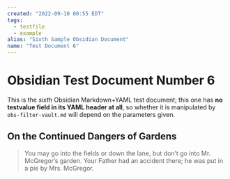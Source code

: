 ```yaml
---
created: "2022-09-10 00:55 EDT"
tags:
  - testfile
  - example
alias: "Sixth Sample Obsidian Document"
name: "Test Document 6"
---
```

# Obsidian Test Document Number 6
This is the _sixth_ Obsidian Markdown+YAML test document; this one
has **no testvalue field in its YAML header at all**, so whether it
is manipulated by `obs-filter-vault.md` will depend on the parameters
given.

## On the Continued Dangers of Gardens

> You may go into the fields or down the lane, but don’t go into
> Mr. McGregor’s garden. Your Father had an accident there; he was put
> in a pie by Mrs. McGregor.
